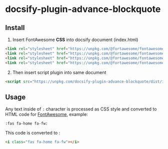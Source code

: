 # docsify-plugin-advance-blockquote


## Install

1. Insert FontAwesome **CSS** into docsify document (index.html)

```html
<link rel="stylesheet" href="https://unpkg.com/@fortawesome/fontawesome-free/css/fontawesome.css" />
<link rel="stylesheet" href="https://unpkg.com/@fortawesome/fontawesome-free/css/brands.css" />
<link rel="stylesheet" href="https://unpkg.com/@fortawesome/fontawesome-free/css/regular.css" />
<link rel="stylesheet" href="https://unpkg.com/@fortawesome/fontawesome-free/css/solid.css" />
```

2. Then insert script plugin into same document

```html
<script src="https://unpkg.com/docsify-plugin-advance-blockquote/dist/index.min.js"></script>
```


## Usage

Any text inside of `:` character is processed as CSS style and converted to HTML code for [FontAwesome](https://fontawesome.com/icons), example:

```markup
:fas fa-home fa-fw:
```

This code is converted to :

```html
<i class="fas fa-home fa-fw"></i>
```


